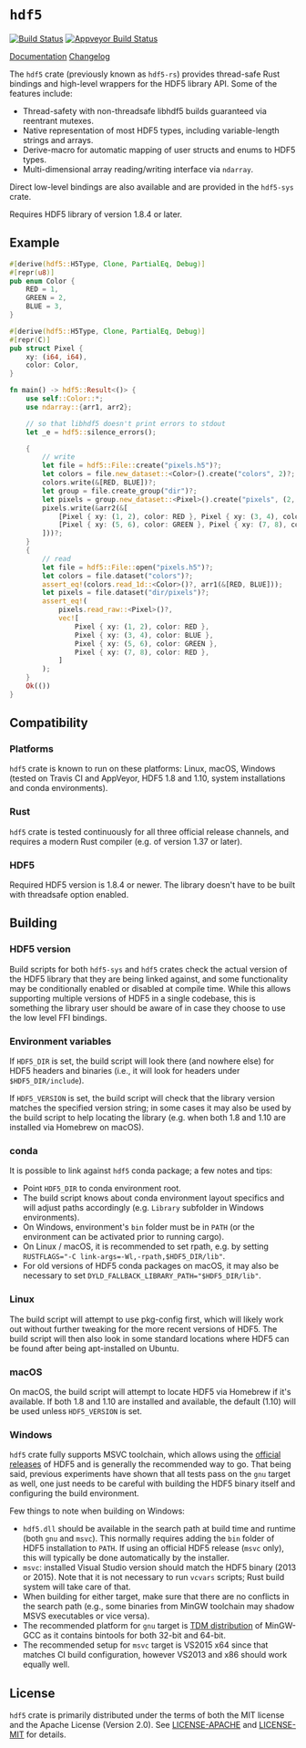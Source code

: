 # `hdf5`

[![Build Status](https://img.shields.io/travis/aldanor/hdf5-rust.svg)](https://travis-ci.org/aldanor/hdf5-rust) [![Appveyor Build Status](https://img.shields.io/appveyor/ci/aldanor/hdf5-rust.svg)](https://ci.appveyor.com/project/aldanor/hdf5-rust)

[Documentation](https://aldanor.github.io/hdf5-rust)
[Changelog](https://github.com/aldanor/hdf5-rust/blob/master/CHANGELOG.md)

The `hdf5` crate (previously known as `hdf5-rs`) provides thread-safe Rust bindings and 
high-level wrappers for the HDF5 library API. Some of the features include:

- Thread-safety with non-threadsafe libhdf5 builds guaranteed via reentrant mutexes.
- Native representation of most HDF5 types, including variable-length strings and arrays.
- Derive-macro for automatic mapping of user structs and enums to HDF5 types.
- Multi-dimensional array reading/writing interface via `ndarray`.

Direct low-level bindings are also available and are provided in the `hdf5-sys` crate.

Requires HDF5 library of version 1.8.4 or later.

## Example

```rust
#[derive(hdf5::H5Type, Clone, PartialEq, Debug)]
#[repr(u8)]
pub enum Color {
    RED = 1,
    GREEN = 2,
    BLUE = 3,
}

#[derive(hdf5::H5Type, Clone, PartialEq, Debug)]
#[repr(C)]
pub struct Pixel {
    xy: (i64, i64),
    color: Color,
}

fn main() -> hdf5::Result<()> {
    use self::Color::*;
    use ndarray::{arr1, arr2};

    // so that libhdf5 doesn't print errors to stdout
    let _e = hdf5::silence_errors();

    {
        // write
        let file = hdf5::File::create("pixels.h5")?;
        let colors = file.new_dataset::<Color>().create("colors", 2)?;
        colors.write(&[RED, BLUE])?;
        let group = file.create_group("dir")?;
        let pixels = group.new_dataset::<Pixel>().create("pixels", (2, 2))?;
        pixels.write(&arr2(&[
            [Pixel { xy: (1, 2), color: RED }, Pixel { xy: (3, 4), color: BLUE }],
            [Pixel { xy: (5, 6), color: GREEN }, Pixel { xy: (7, 8), color: RED }],
        ]))?;
    }
    {
        // read
        let file = hdf5::File::open("pixels.h5")?;
        let colors = file.dataset("colors")?;
        assert_eq!(colors.read_1d::<Color>()?, arr1(&[RED, BLUE]));
        let pixels = file.dataset("dir/pixels")?;
        assert_eq!(
            pixels.read_raw::<Pixel>()?,
            vec![
                Pixel { xy: (1, 2), color: RED },
                Pixel { xy: (3, 4), color: BLUE },
                Pixel { xy: (5, 6), color: GREEN },
                Pixel { xy: (7, 8), color: RED },
            ]
        );
    }
    Ok(())
}
```

## Compatibility

### Platforms

`hdf5` crate is known to run on these platforms: Linux, macOS, Windows (tested on Travis 
CI and AppVeyor, HDF5 1.8 and 1.10, system installations and conda environments).

### Rust

`hdf5` crate is tested continuously for all three official release channels, and requires 
a modern Rust compiler (e.g. of version 1.37 or later).

### HDF5

Required HDF5 version is 1.8.4 or newer. The library doesn't have to be built with
threadsafe option enabled.

## Building

### HDF5 version

Build scripts for both `hdf5-sys` and `hdf5` crates check the actual version of the
HDF5 library that they are being linked against, and some functionality may be conditionally
enabled or disabled at compile time. While this allows supporting multiple versions of HDF5
in a single codebase, this is something the library user should be aware of in case they
choose to use the low level FFI bindings.

### Environment variables

If `HDF5_DIR` is set, the build script will look there (and nowhere else) for HDF5
headers and binaries (i.e., it will look for headers under `$HDF5_DIR/include`).

If `HDF5_VERSION` is set, the build script will check that the library version matches
the specified version string; in some cases it may also be used by the build script to
help locating the library (e.g. when both 1.8 and 1.10 are installed via Homebrew on macOS).

### conda

It is possible to link against `hdf5` conda package; a few notes and tips:

- Point `HDF5_DIR` to conda environment root.
- The build script knows about conda environment layout specifics and will adjust
  paths accordingly (e.g. `Library` subfolder in Windows environments).
- On Windows, environment's `bin` folder must be in `PATH` (or the environment can
  be activated prior to running cargo).
- On Linux / macOS, it is recommended to set rpath, e.g. by setting
  `RUSTFLAGS="-C link-args=-Wl,-rpath,$HDF5_DIR/lib"`.
- For old versions of HDF5 conda packages on macOS, it may also be necessary to set
  `DYLD_FALLBACK_LIBRARY_PATH="$HDF5_DIR/lib"`.

### Linux

The build script will attempt to use pkg-config first, which will likely work out without
further tweaking for the more recent versions of HDF5. The build script will then also look 
in some standard locations where HDF5 can be found after being apt-installed on Ubuntu.

### macOS

On macOS, the build script will attempt to locate HDF5 via Homebrew if it's available.
If both 1.8 and 1.10 are installed and available, the default (1.10) will be used 
unless `HDF5_VERSION` is set.

### Windows

`hdf5` crate fully supports MSVC toolchain, which allows using the
[official releases](https://www.hdfgroup.org/downloads/index.html) of
HDF5 and is generally the recommended way to go. That being said, previous experiments have 
shown that all tests pass on the `gnu` target as well, one just needs to be careful with 
building the HDF5 binary itself and configuring the build environment.

Few things to note when building on Windows:

- `hdf5.dll` should be available in the search path at build time and runtime (both `gnu` and `msvc`).
  This normally requires adding the `bin` folder of HDF5 installation to `PATH`. If using an official
  HDF5 release (`msvc` only), this will typically be done automatically by the installer.
- `msvc`: installed Visual Studio version should match the HDF5 binary (2013 or 2015). Note that it
  is not necessary to run `vcvars` scripts; Rust build system will take care of that.
- When building for either target, make sure that there are no conflicts in the search path (e.g.,
  some binaries from MinGW toolchain may shadow MSVS executables or vice versa).
- The recommended platform for `gnu` target is [TDM distribution](http://tdm-gcc.tdragon.net/) of
  MinGW-GCC as it contains bintools for both 32-bit and 64-bit.
- The recommended setup for `msvc` target is VS2015 x64 since that matches CI build configuration,
  however VS2013 and x86 should work equally well.

## License

`hdf5` crate is primarily distributed under the terms of both the MIT license and the
Apache License (Version 2.0). See [LICENSE-APACHE](LICENSE-APACHE) and
[LICENSE-MIT](LICENSE-MIT) for details.
